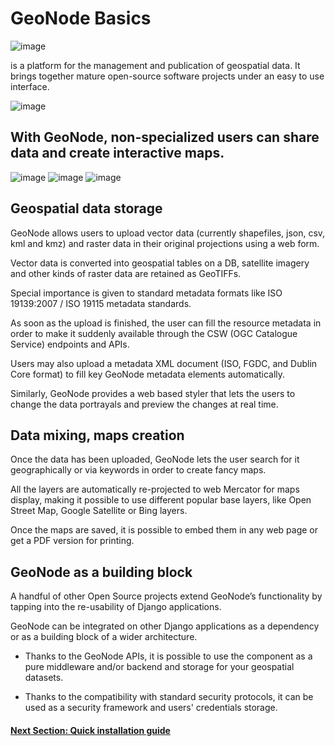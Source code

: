 # GeoNode Basics
![image](https://user-images.githubusercontent.com/1278021/125070281-09537200-e0b8-11eb-91cc-228d6629b00b.png)

is a platform for the management and publication of geospatial data. It brings together mature open-source software projects under an easy to use interface.

![image](https://user-images.githubusercontent.com/1278021/125070305-12dcda00-e0b8-11eb-863f-683eba18f316.png)

## With GeoNode, non-specialized users can share data and create interactive maps.
![image](https://user-images.githubusercontent.com/1278021/125070346-1ff9c900-e0b8-11eb-95d6-fad51722cc8b.png)
![image](https://user-images.githubusercontent.com/1278021/125070381-2a1bc780-e0b8-11eb-83ca-9d06f21977c8.png)
![image](https://user-images.githubusercontent.com/1278021/125070398-3011a880-e0b8-11eb-945b-367c46c8a5ed.png)

## Geospatial data storage
GeoNode allows users to upload vector data (currently shapefiles, json, csv, kml and kmz) and raster data in their original projections using a web form.

Vector data is converted into geospatial tables on a DB, satellite imagery and other kinds of raster data are retained as GeoTIFFs.

Special importance is given to standard metadata formats like ISO 19139:2007 / ISO 19115 metadata standards.

As soon as the upload is finished, the user can fill the resource metadata in order to make it suddenly available through the CSW (OGC Catalogue Service) endpoints and APIs.

Users may also upload a metadata XML document (ISO, FGDC, and Dublin Core format) to fill key GeoNode metadata elements automatically.

Similarly, GeoNode provides a web based styler that lets the users to change the data portrayals and preview the changes at real time.

## Data mixing, maps creation
Once the data has been uploaded, GeoNode lets the user search for it geographically or via keywords in order to create fancy maps.

All the layers are automatically re-projected to web Mercator for maps display, making it possible to use different popular base layers, like Open Street Map, Google Satellite or Bing layers.

Once the maps are saved, it is possible to embed them in any web page or get a PDF version for printing.

## GeoNode as a building block
A handful of other Open Source projects extend GeoNode’s functionality by tapping into the re-usability of Django applications.

GeoNode can be integrated on other Django applications as a dependency or as a building block of a wider architecture.

 - Thanks to the GeoNode APIs, it is possible to use the component as a pure middleware and/or backend and storage for your geospatial datasets.

 - Thanks to the compatibility with standard security protocols, it can be used as a security framework and users' credentials storage.

#### [Next Section: Quick installation guide](QUICK_INSTALL.md)
